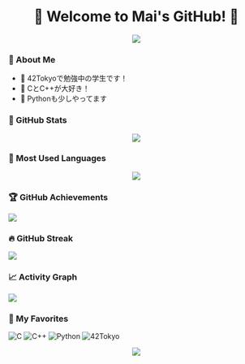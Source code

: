 <!-- タイトル -->
<h1 align="center">🌷 Welcome to Mai's GitHub! 🌷</h1>
<p align="center">
  <img src="https://readme-typing-svg.demolab.com?font=Cherry+Swash&color=FF69B4&size=24&center=true&vCenter=true&width=600&height=45&lines=Hello+World!+I'm+Mai.;I+love+C%2C+C%2B%2B+and+Python.%E2%9C%A8" />
</p>



### 💖 About Me

- 🌸 42Tokyoで勉強中の学生です！
- 🌟 CとC++が大好き！
- 🍓 Pythonも少しやってます



### 🦄 GitHub Stats

<p align="center">
  <img src="https://github-readme-stats.vercel.app/api?username=karen-kac&show_icons=true&theme=tokyonight&title_color=ff79c6&icon_color=ff79c6&cache_seconds=1800" />
</p>



### 🎨 Most Used Languages

<p align="center">
  <img src="https://github-readme-stats.vercel.app/api/top-langs/?username=karen-kac&layout=compact&theme=tokyonight&exclude_repo=skills-getting-started-with-github-copilot,satelliteBook" />

</p>



### 🏆 GitHub Achievements

<img src="https://github-profile-trophy.vercel.app/?username=karen-kac&theme=flat&column=7&margin-w=5" />



### 🔥 GitHub Streak

<img src="https://streak-stats.demolab.com?user=karen-kac&theme=tokyonight&date_format=%5BY.%5Dm.j" />



### 📈 Activity Graph

<img src="https://github-readme-activity-graph.vercel.app/graph?username=karen-kac&theme=tokyo-night" />

### 🧸 My Favorites

![C](https://img.shields.io/badge/-C-ff69b4?style=flat-square&logo=c&logoColor=white)
![C++](https://img.shields.io/badge/-C++-ff69b4?style=flat-square&logo=c%2B%2B&logoColor=white)
![Python](https://img.shields.io/badge/-Python-ff69b4?style=flat-square&logo=python&logoColor=white)
![42Tokyo](https://img.shields.io/badge/-42Tokyo-ff69b4?style=flat-square)



<p align="center">
  <img src="https://capsule-render.vercel.app/api?type=waving&color=ffb6c1&height=100&section=footer"/>
</p>

